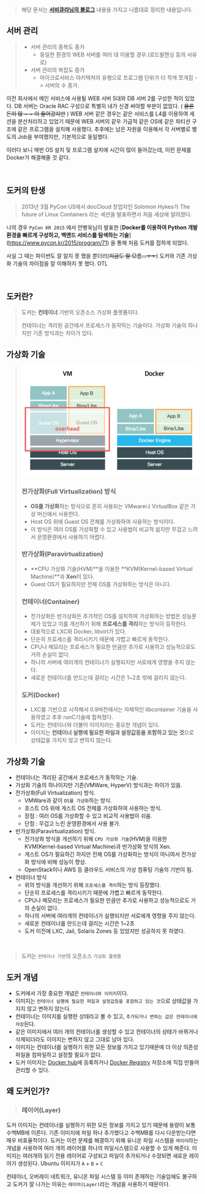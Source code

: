 > 해당 문서는 [**서비큐라님의 블로그**](https://subicura.com/2017/01/19/docker-guide-for-beginners-1.html) 내용을 가지고 나름대로 정리한 내용입니다.

## 서버 관리

>- 서버 관리의 중복도 증가
>    - 동일한 환경의 WEB 서버를 여러 대 이용할 경우.(로드발랜싱 등의 사유로)
>- 서버 관리의 복잡도 증가
>    - 마이크로서비스 아키텍처의 유행으로 프로그램 단위가 더 작게 쪼개짐 -> 서버의 수 증가.

이전 회사에서 메인 서비스에 사용될 WEB 서버 5대와 DB 서버 2를 구성한 적이 있었다.
DB 서버는 Oracle RAC 구성으로 특별히 내가 신경 써야할 부분이 없었다. ( ~~물론 돈이 많 ~ ~ 이 들어갔지만~~ )
WEB 서버 같은 경우는 같은 서비스를 L4를 이용하여 세션을 분산처리하고 있었기 때문에
WEB 서버의 같우 가급적 같은 OS에 같은 파티션 구조에 같은 프로그램을 설치해 사용했다. 
추후에는 남은 자원을 이용해서 각 서버별로 별도의 Job을 부여했지만, 기본적으로 동일했다. 

이러다 보니 매번 OS 설치 및 프로그램 설치에 시간이 많이 들어갔는데, 이런 문제를 Docker가 해결해줄 것 같다.

<br/>

## 도커의 탄생
>2013년 3월 PyCon US에서 docCloud 창업자인 Solomon Hykes가 The future of Linux Containers 라는 세션을 발표하면서 처음 세상에 알려졌다.

나의 경우 ```PyCon KR 2015``` 에서 안병욱님이 발표한 [**Docker를 이용하여 Python 개발 환경을 빠르게 구성하고, 백앤드 서비스를 탐색하는 기술**] (https://www.pycon.kr/2015/program/71) 을 통해 처음 도커를 접하게 되었다.

사실 그 때는 파이썬도 잘 알지 못 했을 뿐더러(~~지금도 잘 모름...ㅜㅜ~~) 도커와 기존 가상화 기술의 차이점을 잘 이해하지 못 했다. OTL

<br/>


## 도커란?

> 도커는 **컨테이너** 기반의 오픈소스 가상화 플랫폼이다.
> 
> 컨테이너는 격리된 공간에서 프로세스가 동작하는 기술이다. 가상화 기술의 하나지만 기존 방식과는 차이가 있다.



## 가상화 기술
> 
> !["VM과 Docker 비교"](../img/docker/vm-vs-docker.png) 
>### 전가상화(Full Virtualization) 방식
> 
>- **OS를 가상화**하는 빙식으로 흔히 사용되는 VMware나 VirtualBox 같은 가상 머신에서 사용한다.  
>- Host OS 위에 Guest OS 전체를 가상화하여 사용하는 방식이다.  
>- 이 방식은 여러 OS를 가상화할 수 있고 사용법이 비교적 쉽지만 무겁고 느려서 운영환경에서 사용하기 어렵다.  
>  
>### 반가상화(Paravirtualization)
> 
>- **CPU 가상화 기술(HVM)**을 이용한 **KVM(Kernel-based Virtual Machine)**과 **Xen**이 있다.
>-  Guest OS가 필요하지만 전체 OS를 가상화하는 방식은 아니다. 
> 
>### 컨테이너(Container)
>- 전가상화든 반가상화든 추가적인 OS를 설치하여 가상화하는 방법은 성능문제가 있었고 이를 개선하기 위해 **프로세스를 격리**하는 방식이 등작한다.
>- 대표적으로 LXC와 Docker, libvirt가 있다.
>- 단순히 프로세스를 격리시키기 때문에 가볍고 빠르게 동작한다.
>- CPU나 메모리는 프로세스가 필요한 만큼만 추가로 사용하고 성능적으로도 거의 손실이 없다.
>- 하나의 서버에 여러개의 컨테이너가 실행되지만 서로에게 영향을 주지 않는다.
>- 새로운 컨테이너를 만드는데 걸리는 시간은 1~2초 밖에 걸리지 않는다.
>
>### 도커(Docker)
>- LXC를 기반으로 시작해서 0.9버전에서는 자체적인 libcontainer 기술을 사용하였고 추후 runC기술에 합쳐졌다.
>- 도커는 컨테이너와 더불어 이미지라는 중요한 개념이 있다.
>- 이미지는 **컨테이너 실행에 필요한 파일과 설정값등을 포함하고 있는 것**으로 상태값을 가지지 않고 변하지 않는다.
> 


## 가상화 기술
- 컨테이너는 격리된 공간에서 프로세스가 동작하는 기술.
- 가상화 기술의 하나이지만 기존(VMWare, HyperV) 방식과는 차이가 있음.
- 전가상화(Full Virtualization) 방식.
    - VMWare과 같이 ```OS를 가상화```하는 방식.
    - 호스트 OS 위에 게스트 OS 전체를 가상화하여 사용하는 방식.
    - 장점 : 여러 OS를 가상화할 수 있고 비교적 사용법이 쉬움.
    - 단점 : 무겁고 느린 운영환경에서 사용 불가.
- 반가상화(Paravirtualization) 방식.
    - 전가상화 방식을 개선하기 위해 ```CPU 가상화 기술```(HVM)을 이용한 KVM(Kernel-based Virtual Machine)과 반가상화 방식의 Xen.
    - 게스트 OS가 필요하긴 하지만 전체 OS를 가상화하는 방식이 아니여서 전가상화 방식에 비해 성능이 향상.
    - OpenStack이나 AWS 등 클라우드 서비스의 가상 컴퓨팅 기술의 기반이 됨.
- 컨테이너 방식
    - 위의 방식을 개선하기 위해 ```프로세스를 격리```하는 방식 등장했다.
    - 단순히 프로세스를 격리시키기 때문에 가볍고 빠르게 동작한다.
    - CPU나 메모리는 프로세스가 필요한 만큼만 추가로 사용하고 성능적으로도 거의 손실이 없다.
    - 하나의 서버에 여러개의 컨테이너가 실행되지만 서로에게 영향을 주지 않는다.
    - 새로운 컨테이너를 만드는데 걸리는 시간은 1~2초
    - 도커 이전에 LXC, Jail, Solaris Zones 등 있었지만 성공하지 못 하였다.

<br/>

> 도커는  ```컨테이너 기반```의 오픈소스 ```가상화 플랫폼```


## 도커 개념
- 도커에서 가장 중요한 개념은 ```컨테이너와 이미지```이다.
- 이미지는 ```컨테이너 실행에 필요한 파일과 설정값등을 포함하고 있는 것```으로 상태값을 가지지 않고 변하지 않는다.
- 컨테이너는 이미지를 실행한 상태라고 볼 수 있고, ```추가되거나 변하는 값은 컨테이너에 저장```된다.
- 같은 이미지에서 여러 개의 컨테이너를 생성할 수 있고 컨테이너의 상태가 바뀌거나 삭제되더라도 이미지는 변하지 않고 그대로 남아 있다.
- 이미지는 컨테이너를 실행하기 위한 모든 정보를 가지고 있기때문에 더 이상 의존성 파일을 컴파일하고 설정할 필요가 없다.
- 도커 이미지는 [Docker hub](https://hub.docker.com/)에 등록하거나 [Docker Registry](https://docs.docker.com/registry/) 저장소에 직접 만들어 관리할 수 있다.


## 왜 도커인가? 
>### 레이어(Layer)

도커 이미지는 컨테이너를 실행하기 위한 모든 정보를 가지고 있기 때문에 용량이 보통 수백MB에 이른다.
기존 이미지에 파일 하나 추가했다고 수백MB를 다시 다운받는다면 매우 비효율적이다. 
도커는 이런 문제를 해결하기 위해 유니온 파일 시스템을 ```레이어```라는 개념을 사용하여 여러 개의 레이어를 하나의 파일시스템으로 사용할 수 있게 해준다.
이미지는 여러개의 읽기 전용 레이어로 구성되고 파일이 추가되거나 수정되면 새로운 레이어가 생성된다.
Ubuntu 이미지가  `A` + `B` + `C`

컨테이너, 오버레이 네트워크, 유니온 파일 시스템 등 이미 존재하는 기술임에도 불구하고 도커가 잘 나가는 이유는 ```레이어(Layer)```라는 개념을 사용하기 때문이다.<br/>
